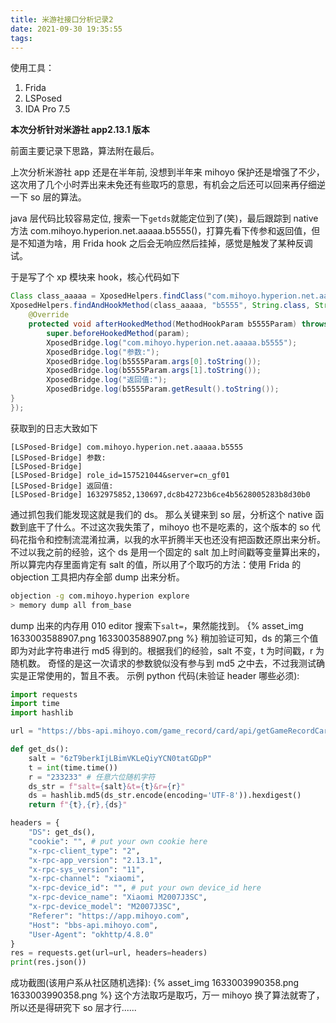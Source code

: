 ```yaml
---
title: 米游社接口分析记录2
date: 2021-09-30 19:35:55
tags:
---
```

使用工具：

1. Frida
2. LSPosed
3. IDA Pro 7.5

**本次分析针对米游社 app2.13.1 版本**

前面主要记录下思路，算法附在最后。

上次分析米游社 app 还是在半年前, 没想到半年来 mihoyo 保护还是增强了不少，这次用了几个小时弄出来未免还有些取巧的意思，有机会之后还可以回来再仔细逆一下 so 层的算法。

java 层代码比较容易定位, 搜索一下`getds`就能定位到了(笑)，最后跟踪到 native 方法 com.mihoyo.hyperion.net.aaaaa.b5555()，打算先看下传参和返回值，但是不知道为啥，用 Frida hook 之后会无响应然后挂掉，感觉是触发了某种反调试。  

于是写了个 xp 模块来 hook，核心代码如下

```java
Class class_aaaaa = XposedHelpers.findClass("com.mihoyo.hyperion.net.aaaaa", cl);
XposedHelpers.findAndHookMethod(class_aaaaa, "b5555", String.class, String.class, new XC_MethodHook() {
    @Override
    protected void afterHookedMethod(MethodHookParam b5555Param) throws Throwable {
        super.beforeHookedMethod(param);
        XposedBridge.log("com.mihoyo.hyperion.net.aaaaa.b5555");
        XposedBridge.log("参数:");
        XposedBridge.log(b5555Param.args[0].toString());
        XposedBridge.log(b5555Param.args[1].toString());
        XposedBridge.log("返回值:");
        XposedBridge.log(b5555Param.getResult().toString());
}
});
```

获取到的日志大致如下

```text
[LSPosed-Bridge] com.mihoyo.hyperion.net.aaaaa.b5555
[LSPosed-Bridge] 参数:
[LSPosed-Bridge]
[LSPosed-Bridge] role_id=157521044&server=cn_gf01
[LSPosed-Bridge] 返回值:
[LSPosed-Bridge] 1632975852,130697,dc8b42723b6ce4b5628005283b8d30b0
```

通过抓包我们能发现这就是我们的 ds。
那么关键来到 so 层，分析这个 native 函数到底干了什么。不过这次我失策了，mihoyo 也不是吃素的，这个版本的 so 代码花指令和控制流混淆拉满，以我的水平折腾半天也还没有把函数还原出来分析。  
不过以我之前的经验，这个 ds 是用一个固定的 salt 加上时间戳等变量算出来的，所以算完内存里面肯定有 salt 的值，所以用了个取巧的方法：使用 Frida 的 objection 工具把内存全部 dump 出来分析。

```bash
objection -g com.mihoyo.hyperion explore
> memory dump all from_base
```

dump 出来的内存用 010 editor 搜索下`salt=`，果然能找到。
{% asset_img 1633003588907.png 1633003588907.png %}
稍加验证可知，ds 的第三个值即为对此字符串进行 md5 得到的。根据我们的经验，salt 不变，t 为时间戳，r 为随机数。
奇怪的是这一次请求的参数貌似没有参与到 md5 之中去，不过我测试确实是正常使用的，暂且不表。
示例 python 代码(未验证 header 哪些必须):

```python
import requests
import time
import hashlib

url = "https://bbs-api.mihoyo.com/game_record/card/api/getGameRecordCard?uid=210749580"

def get_ds():
    salt = "6zT9berkIjLBimVKLeQiyYCN0tatGDpP"
    t = int(time.time())
    r = "233233" # 任意六位随机字符
    ds_str = f"salt={salt}&t={t}&r={r}"
    ds = hashlib.md5(ds_str.encode(encoding='UTF-8')).hexdigest()
    return f"{t},{r},{ds}"

headers = {
    "DS": get_ds(),
    "cookie": "", # put your own cookie here
    "x-rpc-client_type": "2",
    "x-rpc-app_version": "2.13.1",
    "x-rpc-sys_version": "11",
    "x-rpc-channel": "xiaomi",
    "x-rpc-device_id": "", # put your own device_id here
    "x-rpc-device_name": "Xiaomi M2007J3SC",
    "x-rpc-device_model": "M2007J3SC",
    "Referer": "https://app.mihoyo.com",
    "Host": "bbs-api.mihoyo.com",
    "User-Agent": "okhttp/4.8.0"
}
res = requests.get(url=url, headers=headers)
print(res.json())
```

成功截图(该用户系从社区随机选择):
{% asset_img 1633003990358.png 1633003990358.png %}
这个方法取巧是取巧，万一 mihoyo 换了算法就寄了，所以还是得研究下 so 层才行......
